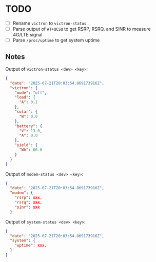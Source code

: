 # TODO

- [ ] Rename `victron` to `victron-status`
- [ ] Parse output of `AT+QCSQ` to get RSRP, RSRQ, and SINR to measure 4G/LTE signal
- [ ] Parse `/proc/uptime` to get system uptime

## Notes

Output of `victron-status <dev> <key>`:

```json
{
  "date": "2025-07-21T20:03:54.869173916Z",
  "victron": {
    "mode": "off",
    "load": {
      "A": 0.1
    },
    "solar": {
      "W": 0.0
    },
    "battery": {
      "V": 13.0,
      "A": 0.0
    },
    "yield": {
      "Wh": 60.0
    }
  }
}
```

Output of `modem-status <dev> <key>`:

```json
{
  "date": "2025-07-21T20:03:54.869173916Z",
  "modem": {
    "rsrp": xxx,
    "rsrq": xxx,
    "sinr": xxx
  }
```

Output of `system-status <dev> <key>`:

```json
{
  "date": "2025-07-21T20:03:54.869173916Z",
  "system": {
    "uptime": xxx,
  }
}
```
